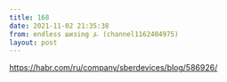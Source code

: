 ```yaml
---
title: 168
date: 2021-11-02 21:35:38
from: endless шизing ⍼ (channel1162404975)
layout: post
---
```


<https://habr.com/ru/company/sberdevices/blog/586926/>
